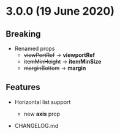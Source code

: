# 3.0.0 (19 June 2020)

## Breaking

- Renamed props
    - ~~viewPortRef~~ -> **viewportRef**
    - ~~itemMinHeight~~ -> **itemMinSize**
    - ~~marginBottom~~ -> **margin**

## Features

- Horizontal list support
  - new **axis** prop
  
- CHANGELOG.md
